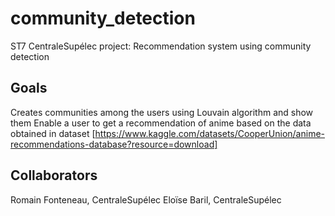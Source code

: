 # community_detection
ST7 CentraleSupélec project: Recommendation system using community detection

## Goals
Creates communities among the users using Louvain algorithm and show them
Enable a user to get a recommendation of anime based on the data obtained in dataset [https://www.kaggle.com/datasets/CooperUnion/anime-recommendations-database?resource=download]


## Collaborators
Romain Fonteneau, CentraleSupélec
Eloïse Baril, CentraleSupélec
